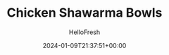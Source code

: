 ---
draft: true # Use this only for setting draft status
hidden: false # Use this to hide unwanted recipes
slug: # <post-title>
title: 'Chicken Shawarma Bowls'
description: "Buckle up, because the power bowl just got a whole lot more powerful. Yep, this Mediterranean-style dish is a veritable one-bowl feast that’s positively bursting with flavor. Fluffy turmeric-spiced couscous is topped with yogurt-marinated chicken strips, lemony roasted zucchini and tomato, creamy hummus, garlicky white sauce, and a drizzle of hot sauce. Yep, it doesn’t get much better than digging into all that!"
image: https://img.hellofresh.com/f_auto,fl_lossy,q_auto,w_1200/hellofresh_s3/image/chicken-shawarma-bowls-9f7a4282.jpg
date: 2024-01-09T21:37:51+00:00
author: HelloFresh

tags: ['Family Friendly']
categories: "main course"
cuisines: "Mediterranean"
allergens: ['Milk', 'Wheat', 'Sesame']

calories: 690
preptime: ['35 minutes']
cooktime: # 180 = 3 Hours | In minutes
totaltime: PT35M
servings: 2

links:
  - description: "Buckle up, because the power bowl just got a whole lot more powerful. Yep, this Mediterranean-style dish is a veritable one-bowl feast that’s positively bursting with flavor. Fluffy turmeric-spiced couscous is topped with yogurt-marinated chicken strips, lemony roasted zucchini and tomato, creamy hummus, garlicky white sauce, and a drizzle of hot sauce. Yep, it doesn’t get much better than digging into all that!"
    website: https://www.hellofresh.com/recipes/chicken-shawarma-bowls-5df00c74548621701c09295a
    image: https://img.hellofresh.com/f_auto,fl_lossy,q_auto,w_1200/hellofresh_s3/image/chicken-shawarma-bowls-9f7a4282.jpg
 
weight: # 1 | You can add weight to some posts to override the default sorting (date descending)

comments: false # Keep False

ingredients: ['2 clove Garlic', '4 tablespoon Yogurt', '10 ounce Chicken Cutlets', '1 unit Zucchini', '1 unit Roma Tomato', '2 unit Scallions', '1 unit Lemon', '4 tablespoon Sour Cream', '1 unit Chicken Stock Concentrate', '1 teaspoon Turmeric', '½ cup Couscous', '4 tablespoon Hummus', '1 teaspoon Hot Sauce', '1 tablespoon Shawarma Spice Blend', ' Salt', ' Pepper', '2 tablespoon Olive Oil', '1 tablespoon Butter']

instructionTitles: ['Marinate Chicken', 'Prep & Make White Sauce', 'Roast Veggies', 'Cook Chicken', 'Make Couscous', 'Finish & Serve']
instructions: ['Adjust rack to top position and preheat oven to 425 degrees. Wash and dry all produce. Mince garlic. In a medium bowl, combine yogurt, half the garlic, half the Shawarma Spice (you’ll use the rest later), 1 TBSP olive oil, 1 tsp salt, and pepper. (For 4 servings, use 2 TBSP olive oil and 2 tsp salt.) Pat chicken dry with paper towels; add to bowl and turn to coat. Set aside to marinate.', 'Trim and dice zucchini into ½-inch pieces. Dice tomato into 1-inch pieces. Trim and thinly slice scallions, separating whites from greens. Quarter lemon. In a small bowl, combine sour cream and remaining garlic to taste. Season with salt and pepper. Stir in water 1 tsp at a time until mixture reaches a drizzling consistency.', 'Toss zucchini and tomato on a baking sheet with a drizzle of olive oil, remaining Shawarma Spice, salt, and pepper. Roast on top rack until veggies are browned and tender, 15-18 minutes.', 'Meanwhile, heat a drizzle of olive oil in a large, preferably nonstick, pan over medium heat. Remove chicken from marinade; allow excess to drip off. Add chicken and cook until browned and cooked through, 6-8 minutes per side. (TIP: Medium heat is key in preventing the marinade from burning. If chicken begins to brown too quickly, lower the heat.) Turn off heat; transfer chicken to a cutting board. Once cool enough to handle, slice crosswise.', 'While chicken cooks, heat a drizzle of olive oil in a small pot over mediumhigh heat. Add scallion whites; cook until slightly softened, 1 minute. Add stock concentrate, ¾ cup water, ¼ tsp turmeric (be sure to measure), 1 TBSP butter, and a pinch of salt. (For 4 servings, use 1½ cups water, ½ tsp turmeric, and 2 TBSP butter.) Once boiling, stir in couscous; cover pot and remove from heat. Let stand until water has absorbed and couscous is tender, at least 5 minutes.', 'Fluff couscous with a fork and season with salt and pepper. Toss roasted veggies with a big squeeze of lemon juice. Divide couscous and veggies between bowls; top with chicken and dollop with hummus. Drizzle with white sauce and hot sauce to taste. Sprinkle with scallion greens. Serve with remaining lemon wedges on the side.']
---